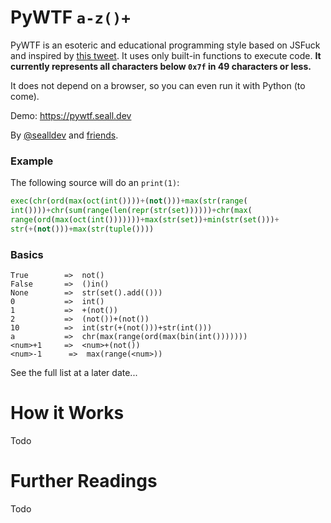# PyWTF `a-z()+`

PyWTF is an esoteric and educational programming style based on JSFuck and inspired by [this tweet](https://x.com/chordbug/status/1834642829919781369). It uses only built-in functions to execute code. **It currently represents all characters below `0x7f` in 49 characters or less.**

It does not depend on a browser, so you can even run it with Python (to come).

Demo: https://pywtf.seall.dev

By [@sealldev](https://twitter.com/sealldev) and [friends](https://github.com/sealldeveloper/pywtf/graphs/contributors).

### Example

The following source will do an `print(1)`:

```python
exec(chr(ord(max(oct(int())))+(not()))+max(str(range(
int())))+chr(sum(range(len(repr(str(set))))))+chr(max(
range(ord(max(oct(int()))))))+max(str(set))+min(str(set()))+
str(+(not()))+max(str(tuple())))
```

### Basics

    True        =>  not()
    False       =>  ()in()
    None        =>  str(set().add(()))
    0           =>  int()
    1           =>  +(not())
    2           =>  (not())+(not())
    10          =>  int(str(+(not()))+str(int()))
    a           =>  chr(max(range(ord(max(bin(int()))))))
    <num>+1     =>  <num>+(not())
    <num>-1      =>  max(range(<num>))

See the full list at a later date...  

# How it Works

Todo

# Further Readings

Todo
